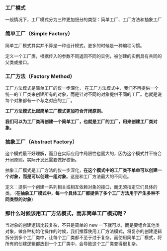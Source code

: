 ### 工厂模式
一般情况下，工厂模式分为三种更加细分的类型：简单工厂、工厂方法和抽象工厂

### 简单工厂（Simple Factory）
简单工厂模式其实并不算是一种设计模式，更多的时候是一种编程习惯。

定义一个工厂类，根据传入的参数不同返回不同的实例，被创建的实例具有共同的父类或接口。

### 工厂方法（Factory Method）
工厂方法模式是简单工厂的仅一步深化， 在工厂方法模式中，我们不再提供一个统一的工厂类来创建所有的对象，而是针对不同的对象提供不同的工厂。也就是说每个对象都有一个与之对应的工厂。

**工厂方法模式比起简单工厂模式更加符合开闭原则。**

**我们可以为工厂类再创建一个简单工厂，也就是工厂的工厂，用来创建工厂类对象。**

### 抽象工厂（Abstract Factory）
这个模式最不好理解，而且在实际应用中局限性也蛮大的，因为这个模式并不符合开闭原则。实际开发还需要做好权衡。

抽象工厂模式是工厂方法的仅一步深化，**在这个模式中的工厂类不单单可以创建一个对象，而是可以创建一组对象**。这是和工厂方法最大的不同点。

定义：提供一个创建一系列相关或相互依赖对象的接口，而无须指定它们具体的类。（**在抽象工厂模式中，每一个具体工厂都提供了多个工厂方法用于产生多种不同类型的对象**）

### 那什么时候该用工厂方法模式，而非简单工厂模式呢？
当对象的创建逻辑比较复杂，不只是简单的 new 一下就可以，而是要组合其他类对象，做各种初始化操作的时候，我们推荐使用工厂方法模式，将复杂的创建逻辑拆分到多个工厂类中，让每个工厂类都不至于过于复杂。而使用简单工厂模式，将所有的创建逻辑都放到一个工厂类中，会导致这个工厂类变得很复杂。

